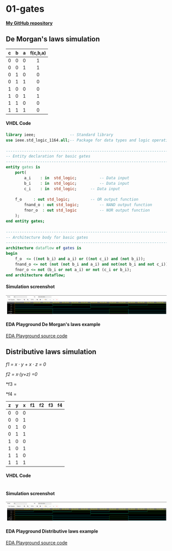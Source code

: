 # 01-gates
[**My GitHub repository**](https://github.com/xhruby28/Digital-electronics-1)

## De Morgan's laws simulation
| **c** | **b** |**a** | **f(c,b,a)** |
| :-: | :-: | :-: | :-: |
| 0 | 0 | 0 | 1 |
| 0 | 0 | 1 | 1 |
| 0 | 1 | 0 | 0 |
| 0 | 1 | 1 | 0 |
| 1 | 0 | 0 | 0 |
| 1 | 0 | 1 | 1 |
| 1 | 1 | 0 | 0 |
| 1 | 1 | 1 | 0 |

#### VHDL Code

```vhdl
library ieee;               -- Standard library
use ieee.std_logic_1164.all;-- Package for data types and logic operations

------------------------------------------------------------------------
-- Entity declaration for basic gates
------------------------------------------------------------------------
entity gates is
    port(
        a_i    : in  std_logic;          -- Data input
        b_i    : in  std_logic;          -- Data input
        c_i    : in  std_logic;		 -- Data input
        
	f_o     : out std_logic;         -- OR output function
        fnand_o : out std_logic;         -- NAND output function
        fnor_o  : out std_logic          -- NOR output function
    );
end entity gates;

------------------------------------------------------------------------
-- Architecture body for basic gates
------------------------------------------------------------------------
architecture dataflow of gates is
begin
    f_o  <= ((not b_i) and a_i) or ((not c_i) and (not b_i));
    fnand_o <= not (not (not b_i and a_i) and not(not b_i and not c_i));
    fnor_o <= not (b_i or not a_i) or not (c_i or b_i);
end architecture dataflow;
```

#### Simulation screenshot
![Simulation De Morgan's law](Images/DeMorgansLaws.png)

#### EDA Playground De Morgan's laws example 
[EDA Playground source code](https://www.edaplayground.com/x/7Xvg)


## Distributive laws simulation
*f1 = x · y + x · z = 0*

*f2 = x·(y+z) =0*

*f3 =

*f4 =


| **z** | **y** |**x** | **f1** | **f2** | **f3** | **f4** |
| :-: | :-: | :-: | :-: | :-: | :-: | :-: |
| 0 | 0 | 0 |  |  |  |  |
| 0 | 0 | 1 |  |  |  |  |
| 0 | 1 | 0 |  |  |  |  |
| 0 | 1 | 1 |  |  |  |  |
| 1 | 0 | 0 |  |  |  |  |
| 1 | 0 | 1 |  |  |  |  |
| 1 | 1 | 0 |  |  |  |  |
| 1 | 1 | 1 |  |  |  |  |

#### VHDL Code

```vhdl

```

#### Simulation screenshot
![Simulation Distributive laws](Images/DeMorgansLaws.png)

#### EDA Playground Distributive laws example 
[EDA Playground source code](https://www.edaplayground.com/x/mh49)
